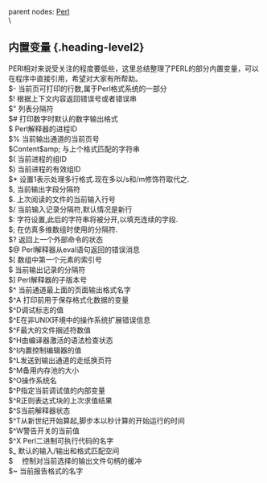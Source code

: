 parent nodes: [Perl](Perl.html)\
\

内置变量 {.heading-level2}
--------

PERl相对来说受关注的程度要低些，这里总结整理了PERL的部分内置变量，可以在程序中直接引用，希望对大家有所帮助。
\
 \$- 当前页可打印的行数,属于Perl格式系统的一部分 \
 \$! 根据上下文内容返回错误号或者错误串 \
 \$" 列表分隔符 \
 \$\# 打印数字时默认的数字输出格式 \
 \$ Perl解释器的进程ID \
 \$% 当前输出通道的当前页号 \
 \$Content\$amp; 与上个格式匹配的字符串 \
 \$( 当前进程的组ID \
 \$) 当前进程的有效组ID \
 \$\* 设置1表示处理多行格式.现在多以/s和/m修饰符取代之. \
 \$, 当前输出字段分隔符 \
 \$. 上次阅读的文件的当前输入行号 \
 \$/ 当前输入记录分隔符,默认情况是新行 \
 \$: 字符设置,此后的字符串将被分开,以填充连续的字段. \
 \$; 在仿真多维数组时使用的分隔符. \
 \$? 返回上一个外部命令的状态 \
 \$@ Perl解释器从eval语句返回的错误消息 \
 \$[ 数组中第一个元素的索引号 \
 \$ 当前输出记录的分隔符 \
 \$] Perl解释器的子版本号 \
 \$\^ 当前通道最上面的页面输出格式名字 \
 \$\^A 打印前用于保存格式化数据的变量 \
 \$\^D调试标志的值 \
 \$\^E在非UNIX环境中的操作系统扩展错误信息 \
 \$\^F最大的文件捆述符数值 \
 \$\^H由编译器激活的语法检查状态 \
 \$\^I内置控制编辑器的值 \
 \$\^L发送到输出通道的走纸换页符 \
 \$\^M备用内存池的大小 \
 \$\^O操作系统名 \
 \$\^P指定当前调试值的内部变量 \
 \$\^R正则表达式块的上次求值结果 \
 \$\^S当前解释器状态 \
 \$\^T从新世纪开始算起,脚步本以秒计算的开始运行的时间 \
 \$\^W警告开关的当前值 \
 \$\^X Perl二进制可执行代码的名字 \
 \$\_ 默认的输入/输出和格式匹配空间 \
 \$　 控制对当前选择的输出文件句柄的缓冲 \
 \$\~ 当前报告格式的名字
